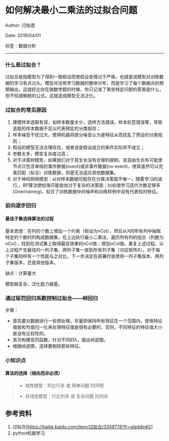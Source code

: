﻿# 如何解决最小二乘法的过拟合问题

Author: 闫怡君

Date: 2019/04/01

标签：数据分析

------

### 什么是过拟合？

过拟合是指模型为了得到一致假设而使假设变得过于严格，也就是说模型对训练数据的学习有点过头。模型并没有学习数据的整体分布，而是学习了每个数据点的预期输出。这就好比你在做数学题的时候，你只记准了某些特定问题的答案是什么，但不知道解题的公式。这就造成模型无法泛化。

### 过拟合的常见原因

1.  建模样本选取有误，如样本数量太少，选样方法错误，样本标签错误等，导致选取的样本数据不足以代表预定的分类规则；
2.  样本噪音干扰过大，使得机器将部分噪音认为是特征从而扰乱了预设的分类规则；
3.  假设的模型无法合理存在，或者说是假设成立的条件实际并不成立；
4.  参数太多，模型复杂度过高；
5.  对于决策树模型，如果我们对于其生长没有合理的限制，其自由生长有可能使节点只包含单纯的事件数据(event)或非事件数据(no event)，使其虽然可以完美匹配（拟合）训练数据，但是无法适应其他数据集。
6.  对于神经网络模型：a)对样本数据可能存在分类决策面不唯一，随着学习的进行,，BP算法使权值可能收敛过于复杂的决策面；b)权值学习迭代次数足够多(Overtraining)，拟合了训练数据中的噪声和训练样例中没有代表性的特征。

### 前向逐步回归

#### 最佳子集选择算法的过程

基本思想：在列的个数上增加一个约束（假设为nCol），然后从X的所有列中抽取特定的个数的列构成数据集，在上边执行最小二乘法，遍历所有列的组合（列数为nCol），找到在测试集上取得最佳效果的nCol值；增加nCol值，重复上述过程。以上过程产生最佳的一列子集、两列子集一直到所有列子集（对应矩阵X）。对于每个子集同样有一个性能与之对比。下一步决定在部署时是使用一列子集版本、两列子集版本，还是其他版本。

缺点：计算量大

模型越复杂，泛化能力越差。

### 通过惩罚回归系数控制过拟合——岭回归

步骤：

- 首先要对数据进行一些预处理，尽量把保持所有特征在一个范围内，使用特征缩放和均值归一化来处理特征值是很有必要的，否则，不同特征的特征值大小是没有比较性的。
- 其次构建惩罚函数，针对不同的λ，画出岭迹图。
- 根据岭迹图，选择要剔除那些特征。


### 小知识点

#### 算法的选择（倾向而非必须）

>- 线性模型：列比行多 或 简单问题  时间短

>- 非线性模型：行比列多 或 复杂问题 时间长

## 参考资料

1. 过拟合[https://baike.baidu.com/item/过拟合/3359778?fr=aladdin#2]
2. python机器学习

